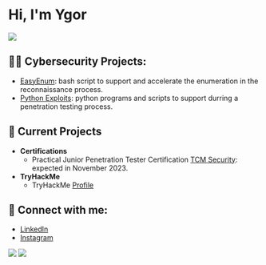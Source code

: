 <h1>Hi, I'm Ygor </h1>
<a href="https://linkedin.com/in/ygorhonesto"><img src="https://img.shields.io/badge/-LinkedIn-0072b1?&style=for-the-badge&logo=linkedin&logoColor=white" /></a>
<h2>👨‍💻 Cybersecurity Projects:</h2>

- [EasyEnum](https://github.com/honestoygor/EasyEnum): bash script to support and accelerate the enumeration in the reconnaissance process.
- [Python Exploits](https://github.com/honestoygor/pythonexploits): python programs and scripts to support durring a penetration testing process.

<h2>🔭 Current Projects </h2>

- <b>Certifications</b>
  - Practical Junior Penetration Tester Certification [TCM Security](https://certifications.tcm-sec.com/pjpt/): expected in November 2023.
- <b>TryHackMe</b>
  - TryHackMe [Profile](https://tryhackme.com/p/Honygu)

<h2> 🤳 Connect with me:</h2>

- [LinkedIn](https://www.linkedin.com/in/ygorhonesto)
- [Instagram](https://www.instagram.com/ygorhonesto/)

<a href="https://certification.testout.com/verifycert/6-2C6-VERWN9" target="_blank"><img src="https://img.shields.io/badge/-Testout%20PC%20Pro-0000FF?style=for-the-badge&logo=Testout&logoColor=white" /></a>
<a href="https://www.credly.com/badges/0fed9350-f7ec-4dd1-b433-79b62a3c8ea7/linked_in?t=setevi" target="_blank"><img src="https://img.shields.io/badge/-CompTIA%20A+-0096D6?style=for-the-badge&logo=Comptia&logoColor=white" /></a>

<!--

<h2>📺 YouTube Videos</h2>  

Here are some ideas to get you started:

- 🔭 I’m currently working on ...
- 🌱 I’m currently learning ...
- 👯 I’m looking to collaborate on ...
- 🤔 I’m looking for help with ...
- 💬 Ask me about ...
- 📫 How to reach me: ...
- 😄 Pronouns: ...
- ⚡ Fun fact: ...
-->
